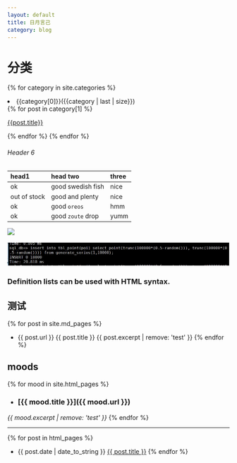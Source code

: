 ```yaml
---
layout: default
title: 日月言己
category: blog
---
```


#  分类 

{% for category in site.categories %}
    <li>{{category[0]}}({{category | last | size}})</li>
        {% for post in category[1] %}
        <p><a href="{{post.url}}">{{post.title}}</a></p>
        {% endfor %}
    {% endfor %}

###### [](#header-6)Header 6

| head1        | head two          | three |
|:-------------|:------------------|:------|
| ok           | good swedish fish | nice  |
| out of stock | good and plenty   | nice  |
| ok           | good `oreos`      | hmm   |
| ok           | good `zoute` drop | yumm  |


![](https://assets-cdn.github.com/images/icons/emoji/octocat.png)



![](assets/image/ps001.jpg)



### Definition lists can be used with HTML syntax.

## 测试

{% for post in site.md_pages %}
-  {{ post.url }} {{ post.title }}
{{ post.excerpt | remove: 'test' }}
{% endfor %}

## moods

{% for mood in site.html_pages %}
- ### [{{ mood.title }}]({{ mood.url }})   
 
 *{{ mood.excerpt | remove: 'test' }}*
{% endfor %}

---

{% for post in html_pages %}
 - {{ post.date | date_to_string }} <a href="{{ site.baseurl }}{{ post.url }}">{{ post.title }}</a>
{% endfor %}




